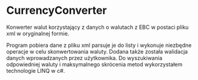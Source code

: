 # CurrencyConverter
Konwerter walut korzystający z danych o walutach z EBC w postaci pliku xml w oryginalnej formie.

Program pobiera dane z pliku xml parsuje je do listy i wykonuje niezbędne operacje w celu skonwertowania waluty. Dodana także została walidacja danych wprowadzanych przez użytkownika. 
Do wyszukiwania odpowiedniej waluty i maksymalnego skrócenia metod wykorzystałem technologie LINQ w c#.
